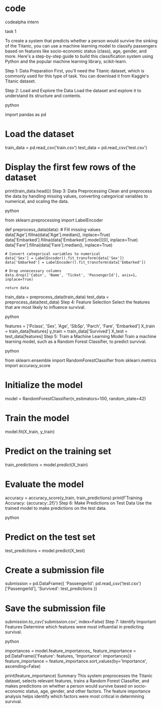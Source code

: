 # code
codealpha intern


task 1




To create a system that predicts whether a person would survive the sinking of the Titanic, you can use a machine learning model to classify passengers based on features like socio-economic status (class), age, gender, and more. Here's a step-by-step guide to build this classification system using Python and the popular machine learning library, scikit-learn.

Step 1: Data Preparation
First, you'll need the Titanic dataset, which is commonly used for this type of task. You can download it from Kaggle's Titanic dataset.

Step 2: Load and Explore the Data
Load the dataset and explore it to understand its structure and contents.

python

import pandas as pd

# Load the dataset
train_data = pd.read_csv('train.csv')
test_data = pd.read_csv('test.csv')

# Display the first few rows of the dataset
print(train_data.head())
Step 3: Data Preprocessing
Clean and preprocess the data by handling missing values, converting categorical variables to numerical, and scaling the data.

python

from sklearn.preprocessing import LabelEncoder

def preprocess_data(data):
    # Fill missing values
    data['Age'].fillna(data['Age'].median(), inplace=True)
    data['Embarked'].fillna(data['Embarked'].mode()[0], inplace=True)
    data['Fare'].fillna(data['Fare'].median(), inplace=True)
    
    # Convert categorical variables to numerical
    data['Sex'] = LabelEncoder().fit_transform(data['Sex'])
    data['Embarked'] = LabelEncoder().fit_transform(data['Embarked'])
    
    # Drop unnecessary columns
    data.drop(['Cabin', 'Name', 'Ticket', 'PassengerId'], axis=1, inplace=True)
    
    return data

train_data = preprocess_data(train_data)
test_data = preprocess_data(test_data)
Step 4: Feature Selection
Select the features that are most likely to influence survival.

python

features = ['Pclass', 'Sex', 'Age', 'SibSp', 'Parch', 'Fare', 'Embarked']
X_train = train_data[features]
y_train = train_data['Survived']
X_test = test_data[features]
Step 5: Train a Machine Learning Model
Train a machine learning model, such as a Random Forest Classifier, to predict survival.

python

from sklearn.ensemble import RandomForestClassifier
from sklearn.metrics import accuracy_score

# Initialize the model
model = RandomForestClassifier(n_estimators=100, random_state=42)

# Train the model
model.fit(X_train, y_train)

# Predict on the training set
train_predictions = model.predict(X_train)

# Evaluate the model
accuracy = accuracy_score(y_train, train_predictions)
print(f'Training Accuracy: {accuracy:.2f}')
Step 6: Make Predictions on Test Data
Use the trained model to make predictions on the test data.

python

# Predict on the test set
test_predictions = model.predict(X_test)

# Create a submission file
submission = pd.DataFrame({
    'PassengerId': pd.read_csv('test.csv')['PassengerId'],
    'Survived': test_predictions
})

# Save the submission file
submission.to_csv('submission.csv', index=False)
Step 7: Identify Important Features
Determine which features were most influential in predicting survival.

python

importances = model.feature_importances_
feature_importance = pd.DataFrame({'Feature': features, 'Importance': importances})
feature_importance = feature_importance.sort_values(by='Importance', ascending=False)

print(feature_importance)
Summary
This system preprocesses the Titanic dataset, selects relevant features, trains a Random Forest Classifier, and makes predictions on whether a person would survive based on socio-economic status, age, gender, and other factors. The feature importance analysis helps identify which factors were most critical in determining survival.
